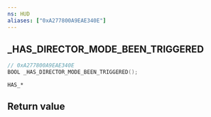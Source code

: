 ```yaml
---
ns: HUD
aliases: ["0xA277800A9EAE340E"]
---
```

## _HAS_DIRECTOR_MODE_BEEN_TRIGGERED

```c
// 0xA277800A9EAE340E
BOOL _HAS_DIRECTOR_MODE_BEEN_TRIGGERED();
```

```
HAS_*
```

## Return value

